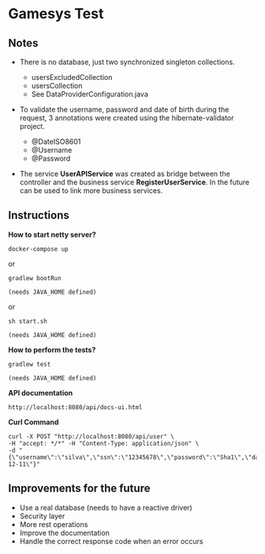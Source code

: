 # Gamesys Test

## Notes

* There is no database, just two synchronized singleton collections. 
    + usersExcludedCollection
    + usersCollection
    + See DataProviderConfiguration.java

* To validate the username, password and date of birth during the request, 3 annotations were created using the hibernate-validator project.
    + @DateISO8601
    + @Username
    + @Password 

* The service **UserAPIService** was created as bridge between the controller and the business service **RegisterUserService**.
In the future can be used to link more  business services.

## Instructions

**How to start netty server?**

```
docker-compose up
```

or

```
gradlew bootRun

(needs JAVA_HOME defined)
```

or

```
sh start.sh

(needs JAVA_HOME defined)
```
**How to perform the tests?**

```
gradlew test

(needs JAVA_HOME defined)
```

**API documentation**

```
http://localhost:8080/api/docs-ui.html
```

**Curl Command**

```
curl -X POST "http://localhost:8080/api/user" \
-H "accept: */*" -H "Content-Type: application/json" \
-d "{\"username\":\"silva\",\"ssn\":\"12345678\",\"password\":\"Sha1\",\"dateOfBirth\":\"1984-12-11\"}"
```

## Improvements for the future 

+ Use a real database (needs to have a reactive driver) 
+ Security layer
+ More rest operations
+ Improve the documentation
+ Handle the correct response code when an error occurs

